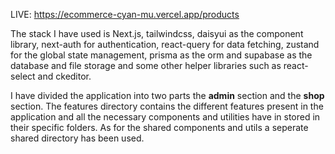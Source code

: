 
LIVE: https://ecommerce-cyan-mu.vercel.app/products

The stack I have used is Next.js, tailwindcss, daisyui as the component library, next-auth for authentication, react-query for data fetching, zustand for the global state management, prisma as the orm and supabase as the database and file storage and some other helper libraries such as react-select and ckeditor.

I have divided the application into two parts  the **admin** section and the **shop** section. The features directory contains the different features present in the application and all the necessary  components and utilities have in stored in their specific folders.
As for the shared components and utils a seperate shared directory has been used.


